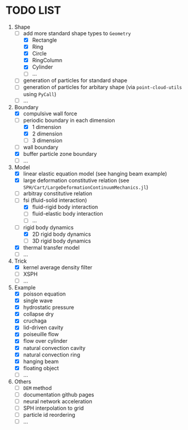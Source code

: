 # TODO LIST

1. Shape
    - [ ] add more standard shape types to `Geometry`
        - [x] Rectangle
        - [x] Ring
        - [x] Circle
        - [x] RingColumn
        - [x] Cylinder
        - [ ] ...
    - [ ] generation of particles for standard shape
    - [ ] generation of particles for arbitary shape (via `point-cloud-utils` using `PyCall`)
    - [ ] ...
2. Boundary
    - [x] compulsive wall force
    - [ ] periodic boundary in each dimension
        - [x] 1 dimension
        - [x] 2 dimension
        - [ ] 3 dimension
    - [ ] wall boundary
    - [x] buffer particle zone boundary
    - [ ] ...
3. Model
    - [x] linear elastic equation model (see hanging beam example)
    - [x] large deformation constitutive relation (see `SPH/Cart/LargeDeformationContinuumMechanics.jl`)
    - [ ] arbitray constitutive relation
    - [ ] fsi (fluid-solid interaction)
        - [x] fluid-rigid body interaction
        - [ ] fluid-elastic body interaction
        - [ ] ...
    - [ ] rigid body dynamics
        - [x] 2D rigid body dynamics
        - [ ] 3D rigid body dynamics
    - [x] thermal transfer model
    - [ ] ...
4. Trick
    - [x] kernel average density filter
    - [ ] XSPH
    - [ ] ...
5. Example
    - [x] poisson equation
    - [x] single wave
    - [x] hydrostatic pressure
    - [x] collapse dry
    - [x] cruchaga
    - [x] lid-driven cavity
    - [x] poiseuille flow
    - [x] flow over cylinder
    - [x] natural convection cavity
    - [x] natural convection ring
    - [x] hanging beam
    - [x] floating object
    - [ ] ...
6. Others
    - [ ] `DEM` method
    - [ ] documentation github pages
    - [ ] neural network acceleration
    - [ ] SPH interpolation to grid
    - [ ] particle id reordering
    - [ ] ...